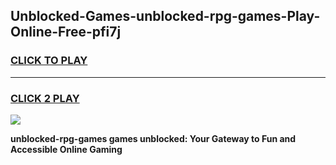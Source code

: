 
## Unblocked-Games-unblocked-rpg-games-Play-Online-Free-pfi7j
<h3>
<a href="https://premium76.site?title=unblocked-rpg-games&ref=26A">CLICK TO PLAY</a></h3>
<hr>

<h3>
<a href="https://premium76.site?title=unblocked-rpg-games&ref=26A">CLICK 2 PLAY</a>
  
</h3>

<a href="https://premium76.site?title=unblocked-rpg-games&ref=26A"><img src="https://clearcache.store/games.png"></a>


**unblocked-rpg-games games unblocked: Your Gateway to Fun and Accessible Online Gaming**
